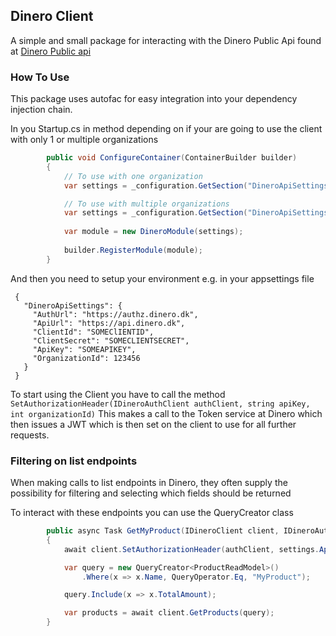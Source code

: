 ## Dinero Client

A simple and small package for interacting with the Dinero Public Api found at [Dinero Public api](https://api.dinero.dk)

### How To Use

This package uses autofac for easy integration into your dependency injection chain. 

In you Startup.cs in method depending on if your are going to use the client with only 1 or multiple organizations
``` cs
        public void ConfigureContainer(ContainerBuilder builder)
        {
            // To use with one organization
            var settings = _configuration.GetSection("DineroApiSettings").Get<SingleDineroAccountApiSettings>();

            // To use with multiple organizations
            var settings = _configuration.GetSection("DineroApiSettings").Get<DineroApiSettings>();
            
            var module = new DineroModule(settings);
            
            builder.RegisterModule(module);
        }
```

And then you need to setup your environment e.g. in your appsettings file
```
 {
   "DineroApiSettings": {
     "AuthUrl": "https://authz.dinero.dk",
     "ApiUrl": "https://api.dinero.dk",
     "ClientId": "SOMEClIENTID",
     "ClientSecret": "SOMECLIENTSECRET",
     "ApiKey": "SOMEAPIKEY",
     "OrganizationId": 123456 
   }
 }
```

To start using the Client you have to call the method `SetAuthorizationHeader(IDineroAuthClient authClient, string apiKey, int organizationId)`
This makes a call to the Token service at Dinero which then issues a JWT which is then set on the client to use for all further requests.

### Filtering on list endpoints
When making calls to list endpoints in Dinero, they often supply the possibility for filtering and selecting which fields should be returned

To interact with these endpoints you can use the QueryCreator class

``` cs
        public async Task GetMyProduct(IDineroClient client, IDineroAuthClient authClient, SingleDineroAccountApiSettings settings)
        {
            await client.SetAuthorizationHeader(authClient, settings.ApiKey, settings.OrganizationId);

            var query = new QueryCreator<ProductReadModel>()
                .Where(x => x.Name, QueryOperator.Eq, "MyProduct");

            query.Include(x => x.TotalAmount);

            var products = await client.GetProducts(query);
        }
```